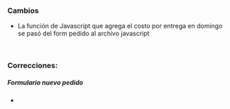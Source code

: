 <h3>Cambios</h3>
<ul>
    <li>La función de Javascript que agrega el costo por entrega en domingo se pasó del form pedido al archivo javascript</li>
</ul>

</br>

<h3>Correcciones:</h3>

<h5>Formulario nuevo pedido</h5>
<ul>
    <li></li>

</ul>